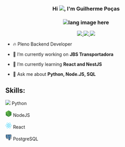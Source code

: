 <h3 align="center">Hi <img src="https://raw.githubusercontent.com/kaueMarques/kaueMarques/master/hi.gif" height="20px">, I'm Guilherme Poças</h3>
<h3 align="center"><img width="30%" src="https://github.com/alansmathew/alansmathew/raw/master/lang.gif" alt="lang image here" /></h3>

<p align="center">
 <a href="https://www.instagram.com/pocaas_3301/" target="_blank"> 
   <img src="https://img.shields.io/badge/-Instagram-%23E4405F?style=for-the-badge&logo=instagram&logoColor=white" target="_blank"> 
 </a>
 <a href="https://www.linkedin.com/in/guilherme-po%C3%A7as-0226a4266/" target="_blank">
   <img src="https://img.shields.io/badge/-LinkedIn-%230077B5?style=for-the-badge&logo=linkedin&logoColor=white" target="_blank">
 </a>
 <a href="https://twitter.com/gpocas_3301" target="_blank">
  	<img src="https://img.shields.io/badge/Twitter-1DA1F2?style=for-the-badge&logo=twitter&logoColor=white" target="_blank">
  </a>
 </p>

 
- 🔥 Pleno Backend Developer
  
- 🚚 I’m currently working on **JBS Transportadora** 

- 🔭 I’m currently learning **React and NestJS**

- 💬 Ask me about **Python, Node.JS, SQL**


## Skills:

<img width="20" src="https://external-content.duckduckgo.com/iu/?u=https%3A%2F%2Flogos-download.com%2Fwp-content%2Fuploads%2F2016%2F10%2FPython_logo_icon.png&f=1&nofb=1" /> Python

<img width="20" src="https://github.com/devicons/devicon/blob/master/icons/nodejs/nodejs-original.svg" /> NodeJS

<img width="20" src="https://github.com/devicons/devicon/blob/master/icons/react/react-original.svg" /> React

<img width="20" src="https://github.com/devicons/devicon/blob/master/icons/postgresql/postgresql-original.svg"/> PostgreSQL
